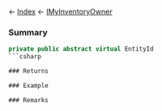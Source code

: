 ← [Index](Api-Index) ← [IMyInventoryOwner](VRage.Game.ModAPI.Ingame.IMyInventoryOwner)

### Summary

```csharp
private public abstract virtual EntityId
```csharp

### Returns

### Example

### Remarks

